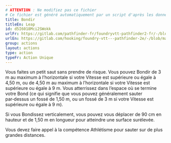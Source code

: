 ```yaml
---
# ATTENTION : Ne modifiez pas ce fichier
# Ce fichier est généré automatiquement par un script d'après les données du module Foundry VTT officiel et de sa traduction
title: Bondir
titleEn: Leap
id: d5I6018Mci2SWokk
urlFr: https://gitlab.com/pathfinder-fr/foundryvtt-pathfinder2-fr/-/blob/master/data/actions/d5I6018Mci2SWokk.htm
urlEn: https://gitlab.com/hooking/foundry-vtt---pathfinder-2e/-/blob/master/packs/data/actions.db/leap.json
group: actions
layout: actions
type: action
typeFr: Action Unique
---
```

Vous faites un petit saut sans prendre de risque. Vous pouvez Bondir de 3 m au maximum à l’horizontale si votre Vitesse est supérieure ou égale à 4,50 m, ou de 4,50 m au maximum à l’horizontale si votre Vitesse est supérieure ou égale à 9 m. Vous atterrissez dans l’espace où se termine votre Bond (ce qui signifie que vous pouvez généralement sauter par‑dessus un fossé de 1,50 m, ou un fossé de 3 m si votre Vitesse est supérieure ou égale à 9 m).

Si vous Bondissez verticalement, vous pouvez vous déplacer de 90 cm en hauteur et de 1,50 m en longueur pour atteindre une surface surélevée.

Vous devez faire appel à la compétence Athlétisme pour sauter sur de plus grandes distances.
